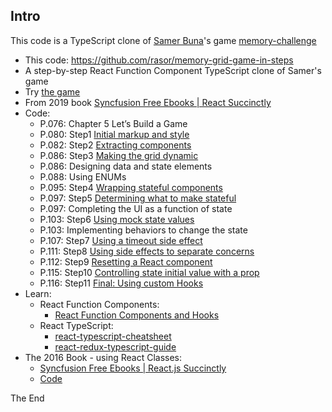 ## Intro 

This code is a TypeScript clone of [Samer Buna](https://samerbuna.com/)'s game [memory-challenge](https://jscomplete.com/playground/rs3.11)

* This code: https://github.com/rasor/memory-grid-game-in-steps
* A step-by-step React Function Component TypeScript clone of Samer's game
* Try [the game](https://jscomplete.com/p/memory-challenge/embed?preview=1)
* From 2019 book [Syncfusion Free Ebooks | React Succinctly](https://www.syncfusion.com/ebooks/react-succinctly)
* Code:
    * P.076: Chapter 5 Let’s Build a Game
    * P.080: Step1 [Initial markup and style](https://jscomplete.com/playground/rs3.1)
    * P.082: Step2 [Extracting components](https://jscomplete.com/playground/rs3.2)
    * P.086: Step3 [Making the grid dynamic](https://jscomplete.com/playground/rs3.3)
    * P.086: Designing data and state elements
    * P.088: Using ENUMs
    * P.095: Step4 [Wrapping stateful components](https://jscomplete.com/playground/rs3.4)
    * P.097: Step5 [Determining what to make stateful](https://jscomplete.com/playground/rs3.5)
    * P.097: Completing the UI as a function of state
    * P.103: Step6 [Using mock state values](https://jscomplete.com/playground/rs3.6)
    * P.103: Implementing behaviors to change the state
    * P.107: Step7 [Using a timeout side effect](https://jscomplete.com/playground/rs3.7)
    * P.111: Step8 [Using side effects to separate concerns](https://jscomplete.com/playground/rs3.8)
    * P.112: Step9 [Resetting a React component](https://jscomplete.com/playground/rs3.9)
    * P.115: Step10 [Controlling state initial value with a prop](https://jscomplete.com/playground/rs3.10)
    * P.116: Step11 [Final: Using custom Hooks](https://jscomplete.com/playground/rs3.11)
* Learn:
    * React Function Components:
        * [React Function Components and Hooks](https://www.robinwieruch.de/react-function-component)
    * React TypeScript:
        * [react-typescript-cheatsheet](https://github.com/typescript-cheatsheets/react-typescript-cheatsheet)
        * [react-redux-typescript-guide](https://github.com/piotrwitek/react-redux-typescript-guide)
* The 2016 Book - using React Classes:
    * [Syncfusion Free Ebooks | React.js Succinctly](https://www.syncfusion.com/ebooks/reactjs_succinctly)
    * [Code](https://github.com/junior-ales/memory-grid-game)

The End